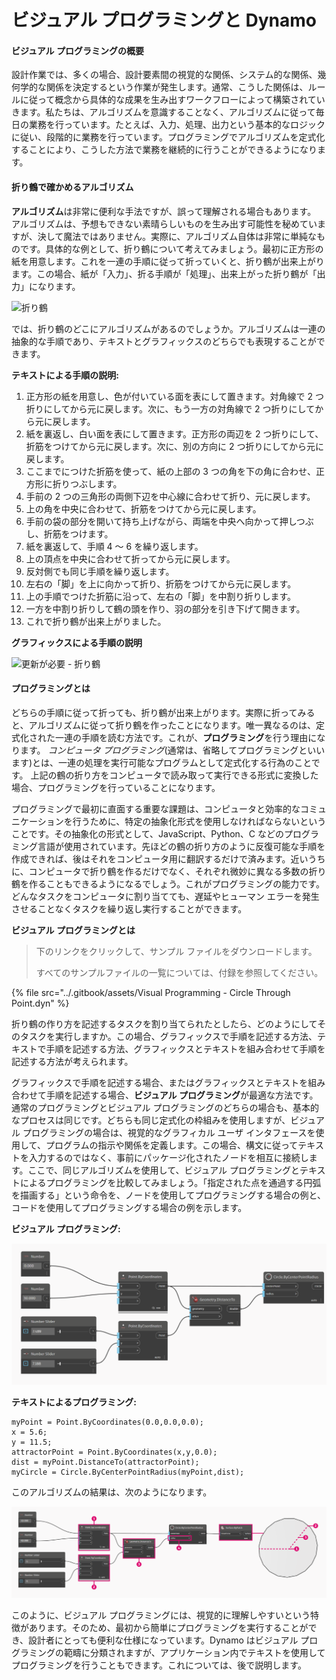 # ビジュアル プログラミングと Dynamo

#### ビジュアル プログラミングの概要 <a href="#what-is-visual-programming" id="what-is-visual-programming"></a>

設計作業では、多くの場合、設計要素間の視覚的な関係、システム的な関係、幾何学的な関係を決定するという作業が発生します。通常、こうした関係は、ルールに従って概念から具体的な成果を生み出すワークフローによって構築されていきます。私たちは、アルゴリズムを意識することなく、アルゴリズムに従って毎日の業務を行っています。たとえば、入力、処理、出力という基本的なロジックに従い、段階的に業務を行っています。プログラミングでアルゴリズムを定式化することにより、こうした方法で業務を継続的に行うことができるようになります。

#### 折り鶴で確かめるアルゴリズム <a href="#algorithms-in-hand" id="algorithms-in-hand"></a>

**アルゴリズム**は非常に便利な手法ですが、誤って理解される場合もあります。 アルゴリズムは、予想もできない素晴らしいものを生み出す可能性を秘めていますが、決して魔法ではありません。実際に、アルゴリズム自体は非常に単純なものです。具体的な例として、折り鶴について考えてみましょう。最初に正方形の紙を用意します。これを一連の手順に従って折っていくと、折り鶴が出来上がります。この場合、紙が「入力」、折る手順が「処理」、出来上がった折り鶴が「出力」になります。

![折り鶴](https://primer.dynamobim.org/01\_Introduction/images/1-1/00-OrigamiCrane.png)

では、折り鶴のどこにアルゴリズムがあるのでしょうか。アルゴリズムは一連の抽象的な手順であり、テキストとグラフィックスのどちらでも表現することができます。

**テキストによる手順の説明:**

1. 正方形の紙を用意し、色が付いている面を表にして置きます。対角線で 2 つ折りにしてから元に戻します。次に、もう一方の対角線で 2 つ折りにしてから元に戻します。
2. 紙を裏返し、白い面を表にして置きます。正方形の両辺を 2 つ折りにして、折筋をつけてから元に戻します。次に、別の方向に 2 つ折りにしてから元に戻します。
3. ここまでにつけた折筋を使って、紙の上部の 3 つの角を下の角に合わせ、正方形に折りつぶします。
4. 手前の 2 つの三角形の両側下辺を中心線に合わせて折り、元に戻します。
5. 上の角を中央に合わせて、折筋をつけてから元に戻します。
6. 手前の袋の部分を開いて持ち上げながら、両端を中央へ向かって押しつぶし、折筋をつけます。
7. 紙を裏返して、手順 4 ～ 6 を繰り返します。
8. 上の頂点を中央に合わせて折ってから元に戻します。
9. 反対側でも同じ手順を繰り返します。
10. 左右の「脚」を上に向かって折り、折筋をつけてから元に戻します。
11. 上の手順でつけた折筋に沿って、左右の「脚」を中割り折りします。
12. 一方を中割り折りして鶴の頭を作り、羽の部分を引き下げて開きます。
13. これで折り鶴が出来上がりました。

**グラフィックスによる手順の説明**

![更新が必要 - 折り鶴](https://primer.dynamobim.org/01\_Introduction/images/1-1/01-OrigamiCraneInstructions.png)

#### プログラミングとは <a href="#programming-defined" id="programming-defined"></a>

どちらの手順に従って折っても、折り鶴が出来上がります。実際に折ってみると、アルゴリズムに従って折り鶴を作ったことになります。唯一異なるのは、定式化された一連の手順を読む方法です。これが、**プログラミング**を行う理由になります。 _コンピュータ プログラミング_(通常は、省略してプログラミングといいます)とは、一連の処理を実行可能なプログラムとして定式化する行為のことです。 上記の鶴の折り方をコンピュータで読み取って実行できる形式に変換した場合、プログラミングを行っていることになります。

プログラミングで最初に直面する重要な課題は、コンピュータと効率的なコミュニケーションを行うために、特定の抽象化形式を使用しなければならないということです。その抽象化の形式として、JavaScript、Python、C などのプログラミング言語が使用されています。先ほどの鶴の折り方のように反復可能な手順を作成できれば、後はそれをコンピュータ用に翻訳するだけで済みます。近いうちに、コンピュータで折り鶴を作るだけでなく、それぞれ微妙に異なる多数の折り鶴を作ることもできるようになるでしょう。これがプログラミングの能力です。どんなタスクをコンピュータに割り当てても、遅延やヒューマン エラーを発生させることなくタスクを繰り返し実行することができます。

**ビジュアル プログラミングとは**

> 下のリンクをクリックして、サンプル ファイルをダウンロードします。
>
> すべてのサンプルファイルの一覧については、付録を参照してください。

{% file src="../.gitbook/assets/Visual Programming - Circle Through Point.dyn" %}

折り鶴の作り方を記述するタスクを割り当てられたとしたら、どのようにしてそのタスクを実行しますか。この場合、グラフィックスで手順を記述する方法、テキストで手順を記述する方法、グラフィックスとテキストを組み合わせて手順を記述する方法が考えられます。

グラフィックスで手順を記述する場合、またはグラフィックスとテキストを組み合わせて手順を記述する場合、**ビジュアル プログラミング**が最適な方法です。 通常のプログラミングとビジュアル プログラミングのどちらの場合も、基本的なプロセスは同じです。どちらも同じ定式化の枠組みを使用しますが、ビジュアル プログラミングの場合は、視覚的なグラフィカル ユーザ インタフェースを使用して、プログラムの指示や関係を定義します。この場合、構文に従ってテキストを入力するのではなく、事前にパッケージ化されたノードを相互に接続します。ここで、同じアルゴリズムを使用して、ビジュアル プログラミングとテキストによるプログラミングを比較してみましょう。「指定された点を通過する円弧を描画する」という命令を、ノードを使用してプログラミングする場合の例と、コードを使用してプログラミングする場合の例を示します。

**ビジュアル プログラミング:**

![](<./images/a-1/visualProgramming (2).png>)

**テキストによるプログラミング:**

```
myPoint = Point.ByCoordinates(0.0,0.0,0.0);
x = 5.6;
y = 11.5;
attractorPoint = Point.ByCoordinates(x,y,0.0);
dist = myPoint.DistanceTo(attractorPoint);
myCircle = Circle.ByCenterPointRadius(myPoint,dist);
```

このアルゴリズムの結果は、次のようになります。

![](<./images/a-1/visualProgramming (1).png>)

このように、ビジュアル プログラミングには、視覚的に理解しやすいという特徴があります。そのため、最初から簡単にプログラミングを実行することができ、設計者にとっても便利な仕様になっています。Dynamo はビジュアル プログラミングの範疇に分類されますが、アプリケーション内でテキストを使用してプログラミングを行うこともできます。これについては、後で説明します。
